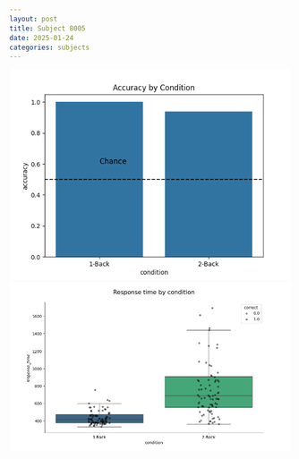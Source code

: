 ```yaml
---
layout: post
title: Subject 8005
date: 2025-01-24
categories: subjects
---
```


![](data/8005/run-28/8005_ATS_acc.png)
![](data/8005/run-28/8005_ATS_rt.png)
